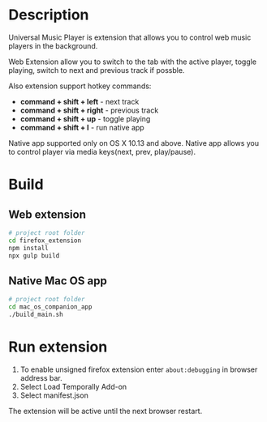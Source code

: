 # Description 

Universal Music Player is extension that allows you to control web music players in the background.

Web Extension allow you to switch to the tab with the active player, toggle playing, switch to next and previous track if possble.

Also extension support hotkey commands:
- **command + shift + left** - next track
- **command + shift + right** - previous track
- **command + shift + up** - toggle playing
- **command + shift + I** - run native app

Native app supported only on OS X 10.13 and above.
Native app allows you to control player via media keys(next, prev, play/pause).

# Build 

## Web extension

```bash
# project root folder
cd firefox_extension
npm install
npx gulp build
```

## Native Mac OS app 

```bash
# project root folder
cd mac_os_companion_app
./build_main.sh
```

# Run extension 

1. To enable unsigned firefox extension enter ```about:debugging``` in browser address bar.
2. Select Load Temporally Add-on
3. Select manifest.json

The extension will be active until the next browser restart.